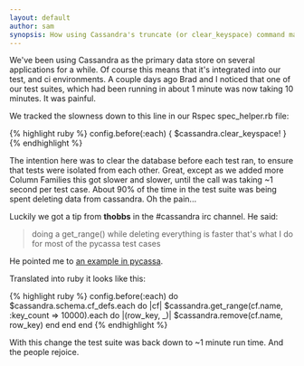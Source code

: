 ```yaml
---
layout: default
author: sam
synopsis: How using Cassandra's truncate (or clear_keyspace) command made our tests super slow, and how we sped them up.
---
```


We've been using Cassandra as the primary data store on several applications for
a while.  Of course this means that it's integrated into our test, and ci
environments.  A couple days ago Brad and I noticed that one of our test suites,
which had been running in about 1 minute was now taking 10 minutes.  It was
painful.

We tracked the slowness down to this line in our Rspec spec_helper.rb file:

{% highlight ruby %}
config.before(:each) { $cassandra.clear_keyspace! }
{% endhighlight %}

The intention here was to clear the database before each test ran, to ensure
that tests were isolated from each other.  Great, except as we added more Column
Families this got slower and slower, until the call was taking ~1 second per
test case.  About 90% of the time in the test suite was being spent deleting
data from cassandra.  Oh the pain...

Luckily we got a tip from **thobbs** in the #cassandra irc channel.  He said:

> doing a get_range() while deleting everything is faster
> that's what I do for most of the pycassa test cases

He pointed me to
[an example in pycassa](https://github.com/pycassa/pycassa/blob/master/tests/test_columnfamily.py#L37).

Translated into ruby it looks like this:


{% highlight ruby %}
config.before(:each) do
  $cassandra.schema.cf_defs.each do |cf|
    $cassandra.get_range(cf.name, :key_count => 10000).each do |(row_key, _)|
      $cassandra.remove(cf.name, row_key)
    end
  end
end
{% endhighlight %}

With this change the test suite was back down to ~1 minute run time.  And the
people rejoice.
